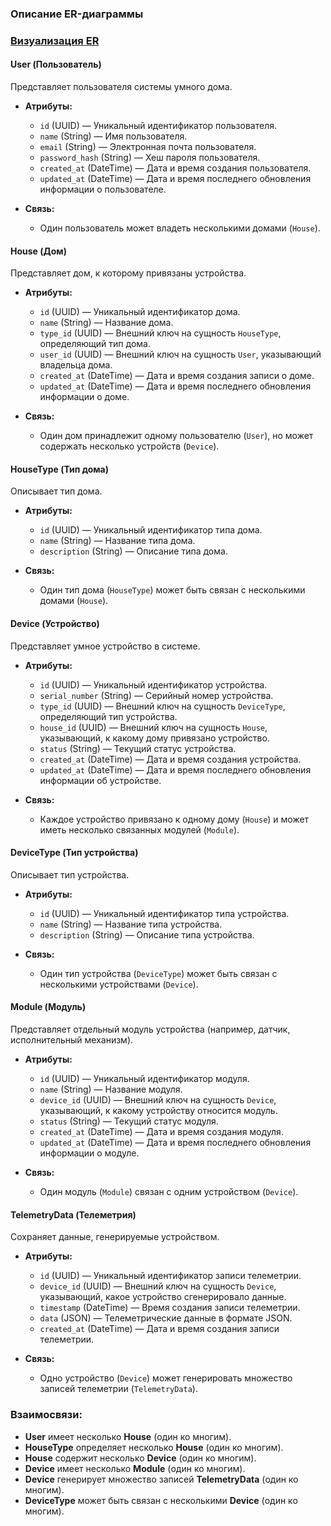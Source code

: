 ### Описание ER-диаграммы
### [Визуализация ER](Entity-Relationship%20Diagram.puml)

#### **User (Пользователь)**
Представляет пользователя системы умного дома.

- **Атрибуты:**
  - `id` (UUID) — Уникальный идентификатор пользователя.
  - `name` (String) — Имя пользователя.
  - `email` (String) — Электронная почта пользователя.
  - `password_hash` (String) — Хеш пароля пользователя.
  - `created_at` (DateTime) — Дата и время создания пользователя.
  - `updated_at` (DateTime) — Дата и время последнего обновления информации о пользователе.

- **Связь:**
  - Один пользователь может владеть несколькими домами (`House`).

#### **House (Дом)**
Представляет дом, к которому привязаны устройства.

- **Атрибуты:**
  - `id` (UUID) — Уникальный идентификатор дома.
  - `name` (String) — Название дома.
  - `type_id` (UUID) — Внешний ключ на сущность `HouseType`, определяющий тип дома.
  - `user_id` (UUID) — Внешний ключ на сущность `User`, указывающий владельца дома.
  - `created_at` (DateTime) — Дата и время создания записи о доме.
  - `updated_at` (DateTime) — Дата и время последнего обновления информации о доме.

- **Связь:**
  - Один дом принадлежит одному пользователю (`User`), но может содержать несколько устройств (`Device`).

#### **HouseType (Тип дома)**
Описывает тип дома.

- **Атрибуты:**
  - `id` (UUID) — Уникальный идентификатор типа дома.
  - `name` (String) — Название типа дома.
  - `description` (String) — Описание типа дома.

- **Связь:**
  - Один тип дома (`HouseType`) может быть связан с несколькими домами (`House`).

#### **Device (Устройство)**
Представляет умное устройство в системе.

- **Атрибуты:**
  - `id` (UUID) — Уникальный идентификатор устройства.
  - `serial_number` (String) — Серийный номер устройства.
  - `type_id` (UUID) — Внешний ключ на сущность `DeviceType`, определяющий тип устройства.
  - `house_id` (UUID) — Внешний ключ на сущность `House`, указывающий, к какому дому привязано устройство.
  - `status` (String) — Текущий статус устройства.
  - `created_at` (DateTime) — Дата и время создания устройства.
  - `updated_at` (DateTime) — Дата и время последнего обновления информации об устройстве.

- **Связь:**
  - Каждое устройство привязано к одному дому (`House`) и может иметь несколько связанных модулей (`Module`).

#### **DeviceType (Тип устройства)**
Описывает тип устройства.

- **Атрибуты:**
  - `id` (UUID) — Уникальный идентификатор типа устройства.
  - `name` (String) — Название типа устройства.
  - `description` (String) — Описание типа устройства.

- **Связь:**
  - Один тип устройства (`DeviceType`) может быть связан с несколькими устройствами (`Device`).

#### **Module (Модуль)**
Представляет отдельный модуль устройства (например, датчик, исполнительный механизм).

- **Атрибуты:**
  - `id` (UUID) — Уникальный идентификатор модуля.
  - `name` (String) — Название модуля.
  - `device_id` (UUID) — Внешний ключ на сущность `Device`, указывающий, к какому устройству относится модуль.
  - `status` (String) — Текущий статус модуля.
  - `created_at` (DateTime) — Дата и время создания модуля.
  - `updated_at` (DateTime) — Дата и время последнего обновления информации о модуле.

- **Связь:**
  - Один модуль (`Module`) связан с одним устройством (`Device`).

#### **TelemetryData (Телеметрия)**
Сохраняет данные, генерируемые устройством.

- **Атрибуты:**
  - `id` (UUID) — Уникальный идентификатор записи телеметрии.
  - `device_id` (UUID) — Внешний ключ на сущность `Device`, указывающий, какое устройство сгенерировало данные.
  - `timestamp` (DateTime) — Время создания записи телеметрии.
  - `data` (JSON) — Телеметрические данные в формате JSON.
  - `created_at` (DateTime) — Дата и время создания записи телеметрии.

- **Связь:**
  - Одно устройство (`Device`) может генерировать множество записей телеметрии (`TelemetryData`).

### Взаимосвязи:

- **User** имеет несколько **House** (один ко многим).
- **HouseType** определяет несколько **House** (один ко многим).
- **House** содержит несколько **Device** (один ко многим).
- **Device** имеет несколько **Module** (один ко многим).
- **Device** генерирует множество записей **TelemetryData** (один ко многим).
- **DeviceType** может быть связан с несколькими **Device** (один ко многим).

